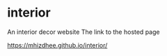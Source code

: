 # interior
An interior decor website
The link to the hosted page

https://mhizdhee.github.io/interior/
